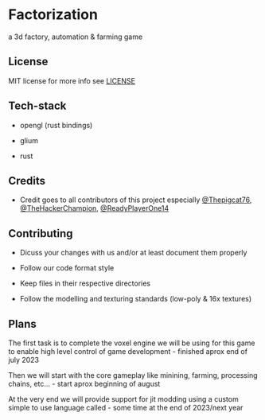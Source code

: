 # Factorization

a 3d factory, automation & farming game

## License

MIT license for more info see [LICENSE](https://github.com/MuffinGroup/Factorization/blob/main/LICENSE)

## Tech-stack

- opengl (rust bindings)

- glium

- rust

## Credits

- Credit goes to all contributors of this project especially [@Thepigcat76](https://github.com/Thepigcat76), [@TheHackerChampion](https://github.com/TheHackerChampion), [@ReadyPlayerOne14](https://github.com/ReadyPlayerOne14)

[comment]: <> (- Additional credits to [voxel-rs]https://github.com/Technici4n/voxel-rs) 

## Contributing

- Dicuss your changes with us and/or at least document them properly

- Follow our code format style

- Keep files in their respective directories

- Follow the modelling and texturing standards (low-poly & 16x textures)

## Plans

The first task is to complete the voxel engine we will be using for this game to enable high level control of game development - finished aprox end of july 2023

Then we will start with the core gameplay like minining, farming, processing chains, etc... - start aprox beginning of august

At the very end we will provide support for jit modding using a custom simple to use language called  - some time at the end of 2023/next year